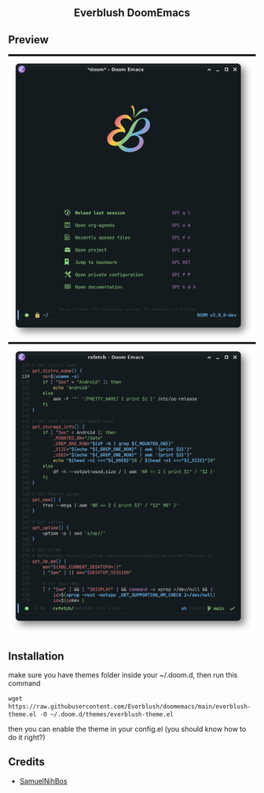 <h2 align="center"> Everblush DoomEmacs </h2> 

## Preview

![img](./assets/img2.png)
![img](./assets/img1.png)
## Installation

make sure you have themes folder inside your ~/.doom.d, then run this command

```
wget https://raw.githubusercontent.com/Everblush/doomemacs/main/everblush-theme.el -O ~/.doom.d/themes/everblush-theme.el
```
then you can enable the theme in your config.el (you should know how to do it right?)

## Credits

- [SamuelNihBos](https://github.com/samuelnihbos)
